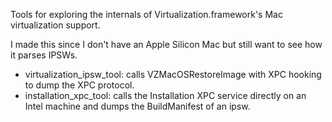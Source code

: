 Tools for exploring the internals of Virtualization.framework's Mac virtualization support.

I made this since I don't have an Apple Silicon Mac but still want to see how it parses IPSWs.

- virtualization_ipsw_tool: calls VZMacOSRestoreImage with XPC hooking to dump the XPC protocol.
- installation_xpc_tool: calls the Installation XPC service directly on an Intel machine and dumps the BuildManifest of an ipsw.
